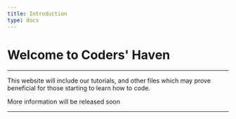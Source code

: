 ```yaml
---
title: Introduction
type: docs
---
```


# Welcome to Coders' Haven

---

This website will include our tutorials, and other files which may prove beneficial for those starting to learn how to code.

More information will be released soon

---
